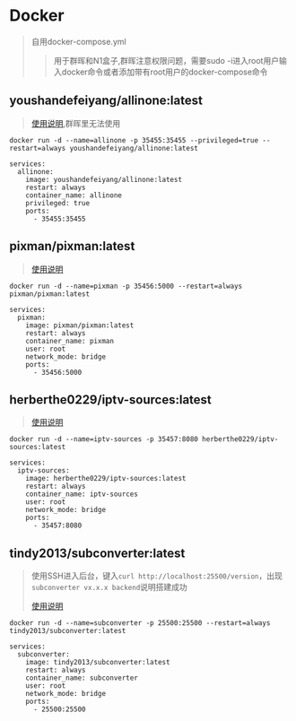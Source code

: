# Docker

> 自用docker-compose.yml
>> 用于群晖和N1盒子,群晖注意权限问题，需要sudo -i进入root用户输入docker命令或者添加带有root用户的docker-compose命令


## youshandefeiyang/allinone:latest
> [使用说明](https://github.com/youshandefeiyang/LiveRedirect/blob/main/Golang/README.md),群晖里无法使用
> 
```
docker run -d --name=allinone -p 35455:35455 --privileged=true --restart=always youshandefeiyang/allinone:latest
```
> 
```
services:
  allinone:
    image: youshandefeiyang/allinone:latest
    restart: always
    container_name: allinone
    privileged: true
    ports:
      - 35455:35455
```

## pixman/pixman:latest
> [使用说明](https://pixman.io/topics/17)
> 
```
docker run -d --name=pixman -p 35456:5000 --restart=always pixman/pixman:latest
```
> 
```
services:
  pixman:
    image: pixman/pixman:latest
    restart: always
    container_name: pixman
    user: root
    network_mode: bridge
    ports:
      - 35456:5000
```

## herberthe0229/iptv-sources:latest
> [使用说明](https://github.com/HerbertHe/iptv-sources)
> 
```
docker run -d --name=iptv-sources -p 35457:8080 herberthe0229/iptv-sources:latest
```
> 
```
services:
  iptv-sources:
    image: herberthe0229/iptv-sources:latest
    restart: always
    container_name: iptv-sources
    user: root
    network_mode: bridge
    ports:
      - 35457:8080
```

## tindy2013/subconverter:latest
> 使用SSH进入后台，键入`curl http://localhost:25500/version`，出现`subconverter vx.x.x backend`说明搭建成功
>   
> [使用说明](https://github.com/tindy2013/subconverter/blob/master/README-cn.md)
>
```
docker run -d --name=subconverter -p 25500:25500 --restart=always tindy2013/subconverter:latest
```
> 
```
services:
  subconverter:
    image: tindy2013/subconverter:latest
    restart: always
    container_name: subconverter
    user: root
    network_mode: bridge
    ports:
      - 25500:25500
```
